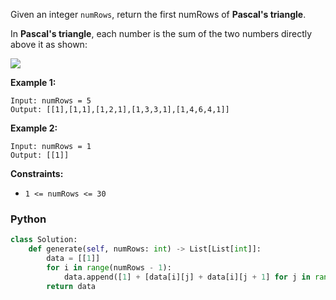 Given an integer  `numRows`, return the first numRows of  **Pascal's triangle**.

In  **Pascal's triangle**, each number is the sum of the two numbers directly above it as shown:

![](https://upload.wikimedia.org/wikipedia/commons/0/0d/PascalTriangleAnimated2.gif)

**Example 1:**
```
Input: numRows = 5
Output: [[1],[1,1],[1,2,1],[1,3,3,1],[1,4,6,4,1]]
```

**Example 2:**
```
Input: numRows = 1
Output: [[1]]
```

**Constraints:**

-   `1 <= numRows <= 30`


### Python
```python
class Solution:
    def generate(self, numRows: int) -> List[List[int]]:
        data = [[1]]
        for i in range(numRows - 1):
            data.append([1] + [data[i][j] + data[i][j + 1] for j in range(len(data[i]) - 1)] + [1])
        return data
```

